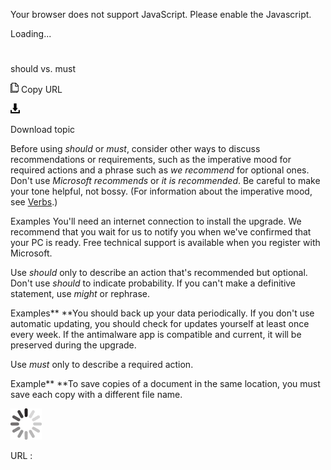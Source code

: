 Your browser does not support JavaScript. Please enable the Javascript.

Loading...

# 

should vs. must

![Copy URL](should-vs-must_files/Copy.png)
Copy URL

![Download](should-vs-must_files/Download.png)

Download topic

Before using *should* or *must*,
consider other ways to discuss recommendations or requirements, such as
the imperative mood for required actions and a phrase such as *we recommend* for optional ones. Don't use *Microsoft recommends* or *it is recommended*. Be careful to make your tone helpful, not bossy. (For information about the imperative mood, see [Verbs](https://worldready.cloudapp.net/Styleguide/Read?id=2700&topicid=25523).)

Examples
You'll need an internet connection to install the upgrade.
We recommend that you wait for us to notify you when we've confirmed that your PC is ready.
Free technical support is available when you register with Microsoft.

Use *should* only to describe an action that's recommended but optional. Don't use *should* to indicate probability. If you can't make a definitive statement, use *might* or rephrase.

Examples**
**You should back up your data periodically. 
If you don't use automatic updating, you should check for updates yourself at least once every week.
If the antimalware app is compatible and current, it will be preserved during the upgrade.

Use *must* only to describe a required action.

Example**
**To save copies of a document in the same location, you must save each copy with a different file name.

![In progress](should-vs-must_files/activity-large.gif)

URL :
